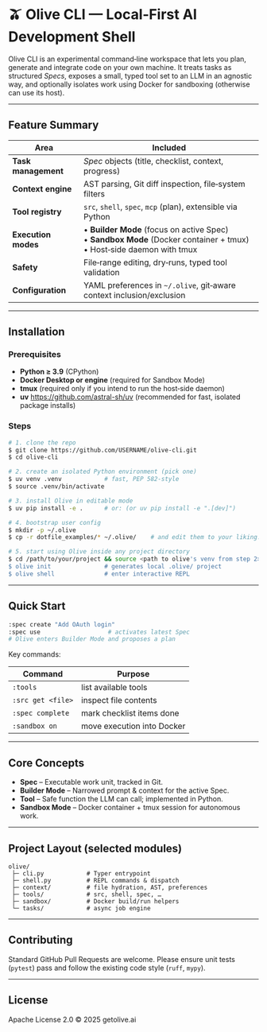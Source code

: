 # 🫒 Olive CLI — Local‑First AI Development Shell

Olive CLI is an experimental command‑line workspace that lets you plan, generate and integrate code on your own machine. It treats tasks as structured *Specs*, exposes a small, typed tool set to an LLM in an agnostic way, and optionally isolates work using Docker for sandboxing (otherwise can use its host).

---
## Feature Summary

| Area | Included |
|------|--------------------|
| **Task management** | *Spec* objects (title, checklist, context, progress) |
| **Context engine** | AST parsing, Git diff inspection, file‑system filters |
| **Tool registry** | `src`, `shell`, `spec`, `mcp` (plan), extensible via Python |
| **Execution modes** | • **Builder Mode** (focus on active Spec) <br>• **Sandbox Mode** (Docker container + tmux) <br>• Host‑side daemon with tmux |
| **Safety** | File‑range editing, dry‑runs, typed tool validation |
| **Configuration** | YAML preferences in `~/.olive`, git‑aware context inclusion/exclusion |


---
## Installation

### Prerequisites

* **Python ≥ 3.9** (CPython)
* **Docker Desktop or engine** (required for Sandbox Mode)
* **tmux** (required only if you intend to run the host‑side daemon)
* **uv** <https://github.com/astral-sh/uv> (recommended for fast, isolated package installs)

### Steps

```bash
# 1. clone the repo
$ git clone https://github.com/USERNAME/olive-cli.git
$ cd olive-cli

# 2. create an isolated Python environment (pick one)
$ uv venv .venv            # fast, PEP 582‑style
$ source .venv/bin/activate

# 3. install Olive in editable mode
$ uv pip install -e .      # or: (or uv pip install -e ".[dev]")

# 4. bootstrap user config
$ mkdir -p ~/.olive
$ cp -r dotfile_examples/* ~/.olive/    # and edit them to your liking.

# 5. start using Olive inside any project directory
$ cd /path/to/your/project && source <path to olive's venv from step 2>
$ olive init               # generates local .olive/ project
$ olive shell              # enter interactive REPL
```

---
## Quick Start

```bash
:spec create "Add OAuth login"
:spec use                   # activates latest Spec
# Olive enters Builder Mode and proposes a plan
```

Key commands:

| Command | Purpose |
|---------|---------|
| `:tools` | list available tools |
| `:src get <file>` | inspect file contents |
| `:spec complete` | mark checklist items done |
| `:sandbox on` | move execution into Docker |

---
## Core Concepts

* **Spec** – Executable work unit, tracked in Git.
* **Builder Mode** – Narrowed prompt & context for the active Spec.
* **Tool** – Safe function the LLM can call; implemented in Python.
* **Sandbox Mode** – Docker container + tmux session for autonomous work.

---
## Project Layout (selected modules)

```
olive/
 ├─ cli.py            # Typer entrypoint
 ├─ shell.py          # REPL commands & dispatch
 ├─ context/          # file hydration, AST, preferences
 ├─ tools/            # src, shell, spec, …
 ├─ sandbox/          # Docker build/run helpers
 └─ tasks/            # async job engine
```

---
## Contributing

Standard GitHub Pull Requests are welcome. Please ensure unit tests (`pytest`) pass and follow the existing code style (`ruff`, `mypy`).

---
## License

Apache License 2.0 © 2025 getolive.ai
